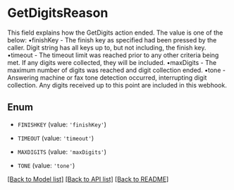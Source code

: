 # GetDigitsReason

This field explains how the GetDigits action ended. The value is one of the below: •finishKey - The finish key as specified had been pressed by the caller. Digit string has all keys up to, but not including, the finish key.  •timeout - The timeout limit was reached prior to any other criteria being met. If any digits were collected, they will be included.  •maxDigits - The maximum number of digits was reached and digit collection ended.  •tone - Answering machine or fax tone detection occurred, interrupting digit collection. Any digits received up to this point are included in this webhook.

## Enum

* `FINISHKEY` (value: `'finishKey'`)

* `TIMEOUT` (value: `'timeout'`)

* `MAXDIGITS` (value: `'maxDigits'`)

* `TONE` (value: `'tone'`)

[[Back to Model list]](../README.md#documentation-for-models) [[Back to API list]](../README.md#documentation-for-api-endpoints) [[Back to README]](../README.md)


